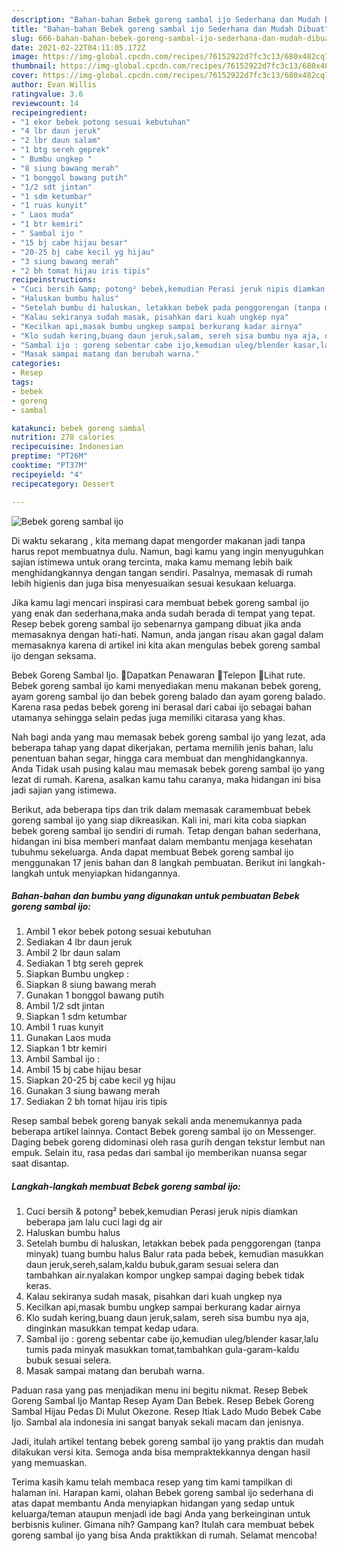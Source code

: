```yaml
---
description: "Bahan-bahan Bebek goreng sambal ijo Sederhana dan Mudah Dibuat"
title: "Bahan-bahan Bebek goreng sambal ijo Sederhana dan Mudah Dibuat"
slug: 666-bahan-bahan-bebek-goreng-sambal-ijo-sederhana-dan-mudah-dibuat
date: 2021-02-22T04:11:05.172Z
image: https://img-global.cpcdn.com/recipes/76152922d7fc3c13/680x482cq70/bebek-goreng-sambal-ijo-foto-resep-utama.jpg
thumbnail: https://img-global.cpcdn.com/recipes/76152922d7fc3c13/680x482cq70/bebek-goreng-sambal-ijo-foto-resep-utama.jpg
cover: https://img-global.cpcdn.com/recipes/76152922d7fc3c13/680x482cq70/bebek-goreng-sambal-ijo-foto-resep-utama.jpg
author: Evan Willis
ratingvalue: 3.6
reviewcount: 14
recipeingredient:
- "1 ekor bebek potong sesuai kebutuhan"
- "4 lbr daun jeruk"
- "2 lbr daun salam"
- "1 btg sereh geprek"
- " Bumbu ungkep "
- "8 siung bawang merah"
- "1 bonggol bawang putih"
- "1/2 sdt jintan"
- "1 sdm ketumbar"
- "1 ruas kunyit"
- " Laos muda"
- "1 btr kemiri"
- " Sambal ijo "
- "15 bj cabe hijau besar"
- "20-25 bj cabe kecil yg hijau"
- "3 siung bawang merah"
- "2 bh tomat hijau iris tipis"
recipeinstructions:
- "Cuci bersih &amp; potong² bebek,kemudian Perasi jeruk nipis diamkan beberapa jam lalu cuci lagi dg air"
- "Haluskan bumbu halus"
- "Setelah bumbu di haluskan, letakkan bebek pada penggorengan (tanpa minyak) tuang bumbu halus Balur rata pada bebek, kemudian masukkan daun jeruk,sereh,salam,kaldu bubuk,garam sesuai selera dan tambahkan air.nyalakan kompor ungkep sampai daging bebek tidak keras."
- "Kalau sekiranya sudah masak, pisahkan dari kuah ungkep nya"
- "Kecilkan api,masak bumbu ungkep sampai berkurang kadar airnya"
- "Klo sudah kering,buang daun jeruk,salam, sereh sisa bumbu nya aja, dinginkan masukkan tempat kedap udara."
- "Sambal ijo : goreng sebentar cabe ijo,kemudian uleg/blender kasar,lalu tumis pada minyak masukkan tomat,tambahkan gula-garam-kaldu bubuk sesuai selera."
- "Masak sampai matang dan berubah warna."
categories:
- Resep
tags:
- bebek
- goreng
- sambal

katakunci: bebek goreng sambal 
nutrition: 278 calories
recipecuisine: Indonesian
preptime: "PT26M"
cooktime: "PT37M"
recipeyield: "4"
recipecategory: Dessert

---
```



![Bebek goreng sambal ijo](https://img-global.cpcdn.com/recipes/76152922d7fc3c13/680x482cq70/bebek-goreng-sambal-ijo-foto-resep-utama.jpg)

Di waktu  sekarang , kita memang dapat mengorder makanan jadi tanpa harus repot membuatnya dulu. Namun, bagi kamu yang ingin menyuguhkan sajian istimewa untuk orang tercinta, maka kamu memang lebih baik menghidangkannya dengan tangan sendiri. Pasalnya, memasak di rumah lebih higienis dan juga bisa menyesuaikan sesuai kesukaan keluarga.

Jika kamu lagi mencari inspirasi cara membuat bebek goreng sambal ijo yang enak dan sederhana,maka anda sudah berada di tempat yang tepat. Resep bebek goreng sambal ijo  sebenarnya gampang dibuat jika anda memasaknya dengan hati-hati. Namun, anda jangan risau akan gagal dalam memasaknya 
karena di artikel ini kita akan mengulas bebek goreng sambal ijo dengan seksama.  

Bebek Goreng Sambal Ijo. Dapatkan Penawaran Telepon Lihat rute. Bebek goreng sambal ijo kami menyediakan menu makanan bebek goreng, ayam goreng sambal ijo dan bebek goreng balado dan ayam goreng balado. Karena rasa pedas bebek goreng ini berasal dari cabai ijo sebagai bahan utamanya sehingga selain pedas juga memiliki citarasa yang khas.

Nah bagi anda yang mau memasak bebek goreng sambal ijo yang lezat, ada beberapa tahap yang dapat dikerjakan, pertama memilih jenis bahan, lalu penentuan bahan segar, hingga cara membuat dan menghidangkannya. Anda Tidak usah pusing kalau mau memasak bebek goreng sambal ijo yang lezat di rumah. Karena, asalkan kamu  tahu caranya, maka hidangan ini bisa jadi sajian yang istimewa.

Berikut, ada beberapa tips dan trik dalam memasak caramembuat bebek goreng sambal ijo yang siap dikreasikan. Kali ini, mari kita coba siapkan bebek goreng sambal ijo sendiri di rumah. Tetap dengan bahan sederhana, hidangan ini bisa memberi manfaat dalam membantu menjaga kesehatan tubuhmu sekeluarga. Anda dapat membuat Bebek goreng sambal ijo menggunakan 17 jenis bahan dan 8 langkah pembuatan. Berikut ini langkah-langkah untuk menyiapkan hidangannya.

<!--inarticleads1-->

##### Bahan-bahan dan bumbu yang digunakan untuk pembuatan Bebek goreng sambal ijo:

1. Ambil 1 ekor bebek potong sesuai kebutuhan
1. Sediakan 4 lbr daun jeruk
1. Ambil 2 lbr daun salam
1. Sediakan 1 btg sereh geprek
1. Siapkan  Bumbu ungkep :
1. Siapkan 8 siung bawang merah
1. Gunakan 1 bonggol bawang putih
1. Ambil 1/2 sdt jintan
1. Siapkan 1 sdm ketumbar
1. Ambil 1 ruas kunyit
1. Gunakan  Laos muda
1. Siapkan 1 btr kemiri
1. Ambil  Sambal ijo :
1. Ambil 15 bj cabe hijau besar
1. Siapkan 20-25 bj cabe kecil yg hijau
1. Gunakan 3 siung bawang merah
1. Sediakan 2 bh tomat hijau iris tipis


Resep sambal bebek goreng banyak sekali anda menemukannya pada beberapa artikel lainnya. Contact Bebek goreng sambal ijo on Messenger. Daging bebek goreng didominasi oleh rasa gurih dengan tekstur lembut nan empuk. Selain itu, rasa pedas dari sambal ijo memberikan nuansa segar saat disantap. 

<!--inarticleads2-->

##### Langkah-langkah membuat Bebek goreng sambal ijo:

1. Cuci bersih &amp; potong² bebek,kemudian Perasi jeruk nipis diamkan beberapa jam lalu cuci lagi dg air
1. Haluskan bumbu halus
1. Setelah bumbu di haluskan, letakkan bebek pada penggorengan (tanpa minyak) tuang bumbu halus Balur rata pada bebek, kemudian masukkan daun jeruk,sereh,salam,kaldu bubuk,garam sesuai selera dan tambahkan air.nyalakan kompor ungkep sampai daging bebek tidak keras.
1. Kalau sekiranya sudah masak, pisahkan dari kuah ungkep nya
1. Kecilkan api,masak bumbu ungkep sampai berkurang kadar airnya
1. Klo sudah kering,buang daun jeruk,salam, sereh sisa bumbu nya aja, dinginkan masukkan tempat kedap udara.
1. Sambal ijo : goreng sebentar cabe ijo,kemudian uleg/blender kasar,lalu tumis pada minyak masukkan tomat,tambahkan gula-garam-kaldu bubuk sesuai selera.
1. Masak sampai matang dan berubah warna.


Paduan rasa yang pas menjadikan menu ini begitu nikmat. Resep Bebek Goreng Sambal Ijo Mantap Resep Ayam Dan Bebek. Resep Bebek Goreng Sambal Hijau Pedas Di Mulut Okezone. Resep Itiak Lado Mudo Bebek Cabe Ijo. Sambal ala indonesia ini sangat banyak sekali macam dan jenisnya. 

Jadi, itulah artikel tentang  bebek goreng sambal ijo  yang praktis dan mudah dilakukan versi kita. Semoga anda bisa mempraktekkannya dengan hasil yang memuaskan. 

Terima kasih kamu telah membaca resep yang tim kami tampilkan di halaman ini. Harapan kami, olahan  Bebek goreng sambal ijo sederhana di atas dapat membantu Anda menyiapkan hidangan yang sedap untuk keluarga/teman ataupun menjadi ide bagi Anda yang berkeinginan untuk berbisnis kuliner. Gimana nih? Gampang kan? Itulah cara membuat bebek goreng sambal ijo yang bisa Anda praktikkan di rumah. Selamat mencoba!

